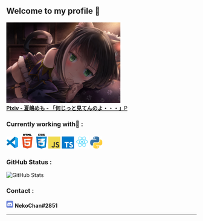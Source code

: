 ## Welcome to my profile 👋
<div><img width="60%" src="images/pixiv84738255.jpg" /></div>
<a href="https://www.pixiv.net/artworks/84738255" title="Pixiv - 夏嶋めも - 「何じっと見てんのよ・・・」"><b>Pixiv - 夏嶋めも - 「何じっと見てんのよ・・・」</b>P</a>

### Currently working with🚀 :
<a href="https://code.visualstudio.com/" title="Visual Studio Code"><img src="icons/vscode.png" /></a>
<a href="https://en.wikipedia.org/wiki/HTML5" title="HTML5"><img width="39px" src="icons/html5.png" /></a>
<a href="https://en.wikipedia.org/wiki/CSS" title="CSS3"><img width="28px" src="icons/css3.png" /></a>
<a href="https://en.wikipedia.org/wiki/JavaScript" title="JavaScript"><img src="icons/javascript.png" /></a>
<a href="https://www.typescriptlang.org/" title="TypeScript"><img width="32px" src="icons/typescript.png" /></a>
<a href="https://reactjs.org/" title="React"><img width="35px" src="icons/react.png"></a>
<a href="https://www.python.org/" title="Python"><img src="icons/python.png" /></a>

<!-- ### Learning🗒 : -->

### GitHub Status :
<p><img src="https://github-readme-stats.vercel.app/api?username=NekoChanTaiwan&amp;show_icons=true" alt="GitHub Stats"></p>

### Contact :
<a href="https://discord.com/"><img width="18.4px" src="icons/discord.png" /></a> <b>NekoChan#2851</b>

---
